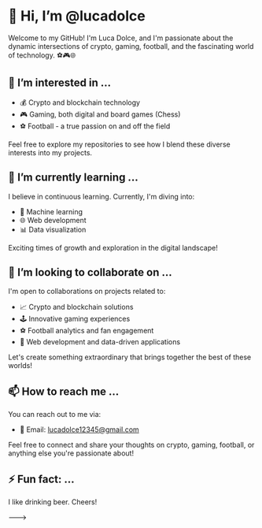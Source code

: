 # 👋 Hi, I’m @lucadolce

Welcome to my GitHub! I'm Luca Dolce, and I'm passionate about the dynamic intersections of crypto, gaming, football, and the fascinating world of technology. ⚽🎮🌐

## 👀 I’m interested in ...

- 💰 Crypto and blockchain technology
- 🎮 Gaming, both digital and board games (Chess)
- ⚽ Football - a true passion on and off the field

Feel free to explore my repositories to see how I blend these diverse interests into my projects.

## 🌱 I’m currently learning ...

I believe in continuous learning. Currently, I'm diving into:

- 🤖 Machine learning
- 🌐 Web development
- 📊 Data visualization

Exciting times of growth and exploration in the digital landscape!

## 💞️ I’m looking to collaborate on ...

I'm open to collaborations on projects related to:

- 📈 Crypto and blockchain solutions
- 🕹️ Innovative gaming experiences
- ⚽ Football analytics and fan engagement
- 🚀 Web development and data-driven applications

Let's create something extraordinary that brings together the best of these worlds!

## 📫 How to reach me ...

You can reach out to me via:

- 📧 Email: lucadolce12345@gmail.com

Feel free to connect and share your thoughts on crypto, gaming, football, or anything else you're passionate about!


## ⚡ Fun fact: ...

I like drinking beer. Cheers!


--->
